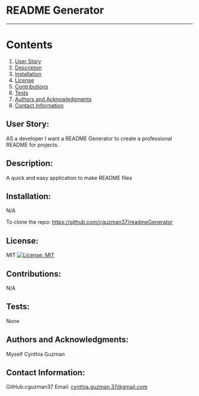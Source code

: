 
# README Generator




----
# Contents
1. [User Story](#user-story)
2. [Descripton](#description)
3. [Installation](#installation)
4. [License](#license)
5. [Contributions](#contributions)
6. [Tests](#tests)
7. [Authors and Acknowledgments](#authors-and-acknowledgments)
8. [Contact Information](#contact-information)

## User Story:
AS a developer I want a README Generator to create a professional README for projects.

## Description:
A quick and easy application to make README  files


## Installation:
N/A

To clone the repo:
https://github.com/cguzman37/readmeGenerator

## License:
MIT
[![License: MIT](https://img.shields.io/badge/License-MIT-yellow.svg)](https://opensource.org/licenses/MIT)

## Contributions:
N/A

## Tests:
None

## Authors and Acknowledgments:
Myself Cynthia Guzman

## Contact Information:
GitHub:cguzman37
Email: cynthia.guzman.37@gmail.com



